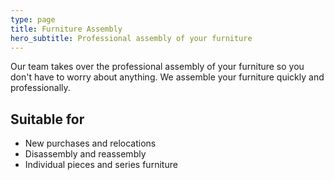 ```yaml
---
type: page
title: Furniture Assembly
hero_subtitle: Professional assembly of your furniture
---
```


Our team takes over the professional assembly of your furniture so you don't have to worry about anything. We assemble your furniture quickly and professionally.

## Suitable for

- New purchases and relocations
- Disassembly and reassembly
- Individual pieces and series furniture